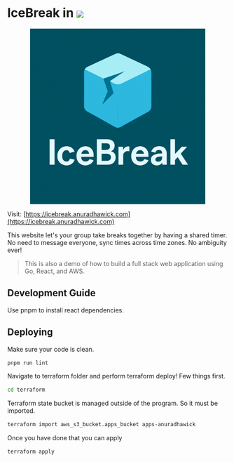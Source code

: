 <h1> 
IceBreak in <img src="https://go.dev/images/go-logo-white.svg" style="height:1em;vertical-align:middle;">
</h1>

<p align="center">
<img src="frontend/public/icebreak-logo.png" width="400px" style="display: block; margin: 0 auto;">
</p>

Visit: [https://icebreak.anuradhawick.com](https://icebreak.anuradhawick.com)

This website let's your group take breaks together by having a shared timer. No need to message everyone, sync times across time zones. No ambiguity ever!

> This is also a demo of how to build a full stack web application using Go, React, and AWS.

## Development Guide

Use pnpm to install react dependencies.

## Deploying

Make sure your code is clean.

```bash
pnpm run lint
```

Navigate to terraform folder and perform terraform deploy! Few things first.

```bash
cd terraform
```

Terraform state bucket is managed outside of the program. So it must be imported.

```bash
terraform import aws_s3_bucket.apps_bucket apps-anuradhawick
```

Once you have done that you can apply

```bash
terraform apply
```
